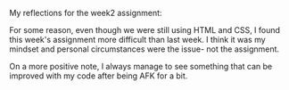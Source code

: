 My reflections for the week2 assignment:

For some reason, even though we were still using HTML and CSS, I found this week's assignment more difficult than last week. I think it was my mindset and personal circumstances were the issue- not the assignment.

On a more positive note, I always manage to see something that can be improved with my code after being AFK for a bit.
